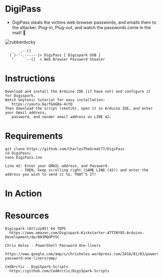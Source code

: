 # DigiPass
* DigiPass steals the victims web browser passwords, and emails them to the attacker. Plug-in, Plug-out, and watch the passwords come in the mail! 😤


![rubberducky](https://user-images.githubusercontent.com/27988707/124514312-c25d3800-ddaa-11eb-9b23-f01e3a8901d7.jpeg)

```
   _   ,--()
  ( )-'-.------|> DigiPass [ Digispark USB ]
   "     `--[]  < Web Browser Password Stealer
```

# Instructions
```
Download and install the Arduino IDE (if have not) and configure it for Digispark.
Watch Seytonic tutorial for easy installation:
   https://youtu.be/fGmGBa-4cYQ
Then download the script (sketch), open it in Arduino IDE, and enter your Gmail address,
   password, and sender email address on LINE 42.

```

# Requirements
```
git clone https://github.com/CharlesTheGreat77/DigiPass
cd DigiPass/
nano DigiPass.ino

Line 42: Enter your GMAIL address, and Password.
       - THEN, keep scrolling right (SAME LINE (42)) and enter the address you wish to send it to. THAT'S IT!
```
# In Action


# Resources
```
Digispark (Attiny85) $4 TOPS
  https://www.amazon.com/Digispark-Kickstarter-ATTINY85-Arduino-Development/dp/B01MQOPY5C

Chris Hales - PowerShell Password One-liners
  https://www.google.com/amp/s/chrishales.wordpress.com/2018/01/03/powershell-password-one-liners/amp/

CedArctic - DigiSpark-Scripts
  https://github.com/CedArctic/DigiSpark-Scripts
```
